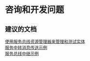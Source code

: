 <properties
    pageTitle="咨询和开发问题"
    description="咨询和开发问题"
    service="microsoft.servicebus"
    resource="namespaces"
    authors="aashu"
    displayOrder=""
    selfHelpType="generic"
    supportTopicIds="32421024"
    resourceTags=""
    productPesIds="13186"
    cloudEnvironments="public"
/>


# 咨询和开发问题

## **建议的文档**
[使用服务总线资源管理器来管理和测试实体](https://code.msdn.microsoft.com/Service-Bus-Explorer-f2abca5a)<br>
[服务中转消息传送示例](https://github.com/Azure-Samples/azure-servicebus-messaging-samples)<br>
[服务总线中继示例](https://github.com/Azure-Samples/azure-servicebus-relay-samples)



<!--HONumber=Jul16_HO4-->


